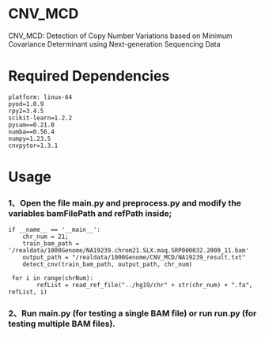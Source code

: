 # CNV_MCD
CNV_MCD: Detection of Copy Number Variations based on Minimum Covariance Determinant using Next-generation Sequencing Data
# Required Dependencies
```
platform: linux-64
pyod=1.0.9
rpy2=3.4.5
scikit-learn=1.2.2
pysam==0.21.0
numba==0.56.4
numpy=1.23.5
cnvpytor=1.3.1
```
# Usage
### 1、Open the file main.py and preprocess.py and modify the variables bamFilePath and refPath inside;
```
if __name__ == '__main__':
    chr_num = 21;
    train_bam_path = '/realdata/1000Genome/NA19239.chrom21.SLX.maq.SRP000032.2009_11.bam'
    output_path = "/realdata/1000Genome/CNV_MCD/NA19239_result.txt"
    detect_cnv(train_bam_path, output_path, chr_num)
```
```
 for i in range(chrNum):
        refList = read_ref_file("../hg19/chr" + str(chr_num) + ".fa", refList, i)
```
### 2、Run main.py (for testing a single BAM file) or run run.py (for testing multiple BAM files).
